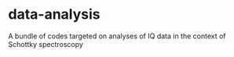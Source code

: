 # data-analysis
A bundle of codes targeted on analyses of IQ data in the context of Schottky spectroscopy
